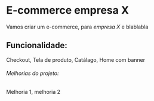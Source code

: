 # E-commerce empresa X

Vamos criar um e-commerce, para *empresa X* e blablabla

## Funcionalidade:

Checkout, Tela de produto, Catálago, Home com banner

###### Melhorias do projeto:

Melhoria 1, melhoria 2 